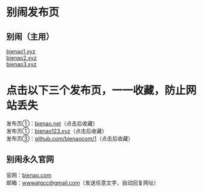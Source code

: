 # 别闹发布页

## 别闹（主用）

[bienao1.xyz](http://bienao1.xyz)<br />
[bienao2.xyz](http://bienao2.xyz)<br />
[bienao3.xyz](http://bienao3.xyz)<br />

# 点击以下三个发布页，一一收藏，防止网站丢失
发布页①：[bienao.net](http://bienao.net)（点击后收藏）<br />
发布页①：[bienao123.xyz](http://bienao123.xyz)（点击后收藏）<br />
发布页③：[github.com/bienaocom/1](https://github.com/bienaocom/1)（点击后收藏）

## 别闹永久官网

官网：[bienao.com](http://bienao.com)<br />
邮箱：wwwatgcc@gmail.com（发送任意文字，自动回复网址）
